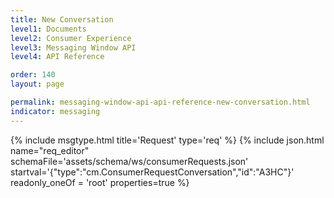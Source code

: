 ```yaml
---
title: New Conversation
level1: Documents
level2: Consumer Experience
level3: Messaging Window API
level4: API Reference

order: 140
layout: page

permalink: messaging-window-api-api-reference-new-conversation.html
indicator: messaging
---
```


{% include msgtype.html title='Request' type='req' %}
{% include json.html name="req_editor" 
    schemaFile='assets/schema/ws/consumerRequests.json'
    startval='{"type":"cm.ConsumerRequestConversation","id":"A3HC"}'
    readonly_oneOf = 'root'
    properties=true %}



